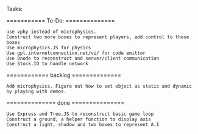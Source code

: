 Tasks:

=========== To-Do:  ==============

	use vphy instead of microphysics.
	Construct two more boxes to represent players, add control to these boxes
	Use microphysics.JS for physics
	Use gpl.internetconnection.net/vi/ for code emittor 
	Use Dnode to reconstruct and server/client communication
	Use Stock.IO to handle network

============ backlog ==============
	
	Add microphysics. Figure out how to set object as static and dynamic by playing with demos.

============== done ===============

	Use Express and Tree.JS to reconstruct basic game loop
	Construct a ground, a helper function to display axis
	Construct a light, shadow and two boxes to represent A.I 


